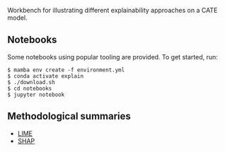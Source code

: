 Workbench for illustrating different explainability approaches on a CATE model.

## Notebooks

Some notebooks using popular tooling are provided. To get started, run:

```console
$ mamba env create -f environment.yml
$ conda activate explain
$ ./download.sh
$ cd notebooks
$ jupyter notebook
```

## Methodological summaries

* [LIME](https://github.com/kklein/explainability_workbench/blob/main/summaries/lime.md)
* [SHAP](https://github.com/kklein/explainability_workbench/blob/main/summaries/shap.md)

